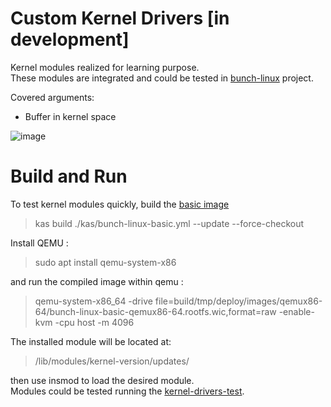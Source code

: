 # Custom Kernel Drivers [in development]
Kernel modules realized for learning purpose. </br>
These modules are integrated and could be tested in [bunch-linux](https://github.com/waelkarman/bunch-linux-manifests) project.

Covered arguments: <br>
  - Buffer in kernel space

![image](https://github.com/waelkarman/kernel-modules/assets/29144908/6d526185-0cb9-4cdf-b14a-992c67395541)

# Build and Run

To test kernel modules quickly, build the [basic image](https://github.com/waelkarman/bunch-linux-manifests/blob/main/meta-bunch-linux/recipes-dynamic/recipes-core/bunch-linux-basic.bbappend)

> kas build ./kas/bunch-linux-basic.yml --update --force-checkout

Install QEMU :

> sudo apt install qemu-system-x86

and run the compiled image within qemu :

> qemu-system-x86_64 -drive file=build/tmp/deploy/images/qemux86-64/bunch-linux-basic-qemux86-64.rootfs.wic,format=raw -enable-kvm -cpu host -m 4096

The installed module will be located at:

> /lib/modules/kernel-version/updates/

then use insmod to load the desired module.<br>
Modules could be tested running the [kernel-drivers-test](https://github.com/waelkarman/kernel-drivers-tests).


